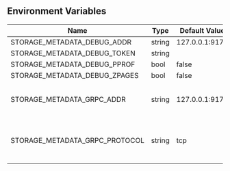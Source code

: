 ## Environment Variables

| Name | Type | Default Value | Description |
|------|------|---------------|-------------|
| STORAGE_METADATA_DEBUG_ADDR | string | 127.0.0.1:9179 | |
| STORAGE_METADATA_DEBUG_TOKEN | string |  | |
| STORAGE_METADATA_DEBUG_PPROF | bool | false | |
| STORAGE_METADATA_DEBUG_ZPAGES | bool | false | |
| STORAGE_METADATA_GRPC_ADDR | string | 127.0.0.1:9178 | The address of the grpc service.|
| STORAGE_METADATA_GRPC_PROTOCOL | string | tcp | The transport protocol of the grpc service.|